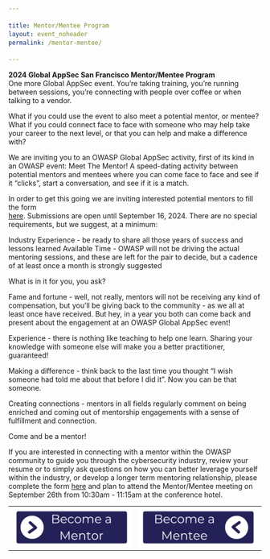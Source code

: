 ```yaml
---

title: Mentor/Mentee Program
layout: event_noheader
permalink: /mentor-mentee/

---
```

**2024 Global AppSec San Francisco Mentor/Mentee Program**<br>
One more Global AppSec event. 
You’re taking training, you’re running between sessions, you’re connecting with people over coffee or when talking to a vendor. 

What if you could use the event to also meet a potential mentor, or mentee? 
What if you could connect face to face with someone who may help take your career to the next level, or that you can help and make a difference with?

We are inviting you to an OWASP Global AppSec activity, first of its kind in an OWASP event: Meet The Mentor! A speed-dating activity between potential mentors and mentees where you can come face to face and see if it “clicks”, start a conversation, and see if it is a match. 

In order to get this going we are inviting interested potential mentors to fill the form  
<a href="https://owasp.wufoo.com/forms/z1x359bn1e1o0wt/">here</a>. Submissions are open until September 16, 2024. There are no special requirements, but we suggest, at a minimum:

Industry Experience - be ready to share all those years of success and lessons learned 
Available Time - OWASP will not be driving the actual mentoring sessions, and these are left for the pair to decide, but a cadence of at least once a month is strongly suggested

What is in it for you, you ask?

Fame and fortune - well, not really, mentors will not be receiving any kind of compensation, but you’ll be giving back to the community - as we all at least once have received. But hey, in a year you both can come back and present about the engagement at an OWASP Global AppSec event!

Experience - there is nothing like teaching to help one learn. Sharing your knowledge with someone else will make you a better practitioner, guaranteed!

Making a difference - think back to the last time you thought “I wish someone had told me about that before I did it”. Now you can be that someone. 

Creating connections - mentors in all fields regularly comment on being enriched and coming out of mentorship engagements with a sense of fulfillment and connection.

Come and be a mentor!

If you are interested in connecting with a mentor within the OWASP community to guide you through the cybersecurity industry, review your resume or to simply ask questions on how you can better leverage yourself within the industry, or develop a longer term mentoring relationship, please complete the form <a href="https://owasp.wufoo.com/forms/zdjasgf1s616bj/">here</a> and plan to attend the Mentor/Mentee meeting on September 26th from 10:30am - 11:15am at the conference hotel. 

<table>
  <tr>
    <td align="center">
      <a href="https://owasp.wufoo.com/forms/z1x359bn1e1o0wt/">
        <img src="/assets/images/BecomeAMentor.png" alt="Become a Mentor" style="width:100%;">
      </a>
    </td>
    <td align="center">
      <a href="https://owasp.wufoo.com/forms/zdjasgf1s616bj/">
        <img src="/assets/images/BecomeAMentee.png" alt="Become a Mentee" style="width:100%;">
      </a>
    </td>
  </tr>
</table>
